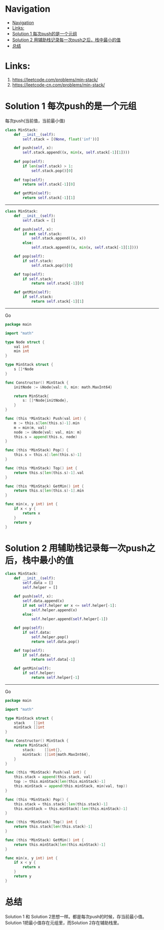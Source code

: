 # Navigation
- [Navigation](#navigation)
- [Links:](#links)
- [Solution 1 每次push的是一个元组](#solution-1-每次push的是一个元组)
- [Solution 2 用辅助栈记录每一次push之后，栈中最小的值](#solution-2-用辅助栈记录每一次push之后栈中最小的值)
- [总结](#总结)

# Links:
1. https://leetcode.com/problems/min-stack/
2. https://leetcode-cn.com/problems/min-stack/


# Solution 1 每次push的是一个元组
每次push(当前值，当前最小值)
```python
class MinStack:
    def __init__(self):
        self.stack = [(None, float('inf'))]

    def push(self, x):
        self.stack.append((x, min(x, self.stack[-1][1])))
    
    def pop(self):
        if len(self.stack) > 1:
            self.stack.pop()[0]
    
    def top(self):
        return self.stack[-1][0]

    def getMin(self):
        return self.stack[-1][1]
```
---
```python
class MinStack:
    def __init__(self):
        self.stack = []

    def push(self, x):
        if not self.stack:
            self.stack.append((x, x))
        else:
            self.stack.append((x, min(x, self.stack[-1][1])))

    def pop(self):
        if self.stack:
            self.stack.pop()[0]

    def top(self):
        if self.stack:
            return self.stack[-1][0]

    def getMin(self):
        if self.stack:
            return self.stack[-1][1]
```
---
Go
```go
package main

import "math"

type Node struct {
	val int
	min int
}

type MinStack struct {
	s []*Node
}

func Constructor() MinStack {
	initNode := &Node{val: 0, min: math.MaxInt64}

	return MinStack{
		s: []*Node{initNode},
	}
}

func (this *MinStack) Push(val int) {
	m := this.s[len(this.s)-1].min
	m = min(m, val)
	node := &Node{val: val, min: m}
	this.s = append(this.s, node)
}

func (this *MinStack) Pop() {
	this.s = this.s[:len(this.s)-1]
}

func (this *MinStack) Top() int {
	return this.s[len(this.s)-1].val
}

func (this *MinStack) GetMin() int {
	return this.s[len(this.s)-1].min
}

func min(x, y int) int {
	if x < y {
		return x
	}
	return y
}
```

# Solution 2 用辅助栈记录每一次push之后，栈中最小的值
```python
class MinStack:
    def __init__(self):
        self.data = []
        self.helper = []

    def push(self, x):
        self.data.append(x)
        if not self.helper or x <= self.helper[-1]:
            self.helper.append(x)
        else:
            self.helper.append(self.helper[-1])

    def pop(self):
        if self.data:
            self.helper.pop()
            return self.data.pop()

    def top(self):
        if self.data:
            return self.data[-1]

    def getMin(self):
        if self.helper:
            return self.helper[-1]
```
---
Go
```go
package main

import "math"

type MinStack struct {
	stack    []int
	minStack []int
}

func Constructor() MinStack {
	return MinStack{
		stack:    []int{},
		minStack: []int{math.MaxInt64},
	}
}

func (this *MinStack) Push(val int) {
	this.stack = append(this.stack, val)
	top := this.minStack[len(this.minStack)-1]
	this.minStack = append(this.minStack, min(val, top))
}

func (this *MinStack) Pop() {
	this.stack = this.stack[:len(this.stack)-1]
	this.minStack = this.minStack[:len(this.minStack)-1]
}

func (this *MinStack) Top() int {
	return this.stack[len(this.stack)-1]
}

func (this *MinStack) GetMin() int {
	return this.minStack[len(this.minStack)-1]
}

func min(x, y int) int {
	if x < y {
		return x
	}
	return y
}

```

# 总结
Solution 1 和 Solution 2思想一样。都是每次push的时候，存当前最小值。
Solution 1把最小值存在元组里，而Solution 2存在辅助栈里。
